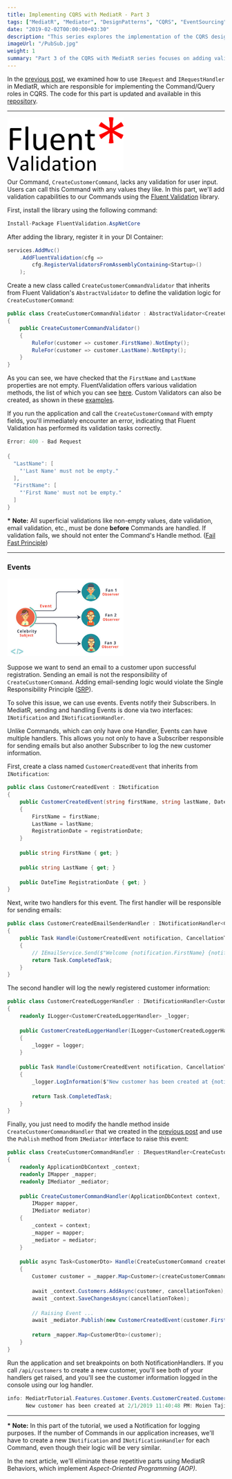 ```yaml
---
title: Implementing CQRS with MediatR - Part 3
tags: ["MediatR", "Mediator", "DesignPatterns", "CQRS", "EventSourcing"]
date: "2019-02-02T00:00:00+03:30"
description: "This series explores the implementation of the CQRS design pattern using the MediatR library."
imageUrl: "/PubSub.jpg"
weight: 1
summary: "Part 3 of the CQRS with MediatR series focuses on adding validation and event handling. Fluent Validation is introduced to validate commands, followed by the use of `INotification` and `INotificationHandler` for event handling, illustrated with a `CustomerCreatedEvent`. This setup allows for separate event handlers for different actions like email notifications and logging, adhering to the **Single Responsibility Principle**. The tutorial provides code examples for integrating these features into an ASP.NET Core application, setting the stage for the next part on MediatR behaviors and aspect-oriented programming."
---
```


In the [previous post](https://moien.dev/posts/2019-01-27-mediatr-part-2), we examined how to use `IRequest` and `IRequestHandler` in MediatR, which are responsible for implementing the Command/Query roles in CQRS. The code for this part is updated and available in this [repository](https://github.com/MoienTajik/MediatrTutorial).

----------

<img src="./FluentValidation.jpg" width="270px" alt="FluentValidation" style="margin:auto;"><br>

Our Command, `CreateCustomerCommand`, lacks any validation for user input. Users can call this Command with any values they like. In this part, we'll add validation capabilities to our Commands using the [Fluent Validation](https://github.com/JeremySkinner/FluentValidation) library.

First, install the library using the following command:

```csharp
Install-Package FluentValidation.AspNetCore
```

After adding the library, register it in your DI Container:
```csharp
services.AddMvc()
    .AddFluentValidation(cfg =>
        cfg.RegisterValidatorsFromAssemblyContaining<Startup>()
    );
```

Create a new class called `CreateCustomerCommandValidator` that inherits from Fluent Validation's `AbstractValidator` to define the validation logic for `CreateCustomerCommand`:
```csharp
public class CreateCustomerCommandValidator : AbstractValidator<CreateCustomerCommand>
{
    public CreateCustomerCommandValidator()
    {
        RuleFor(customer => customer.FirstName).NotEmpty();
        RuleFor(customer => customer.LastName).NotEmpty();
    }
}
```

As you can see, we have checked that the `FirstName` and `LastName` properties are not empty. FluentValidation offers various validation methods, the list of which you can see [here](https://fluentvalidation.net/built-in-validators). Custom Validators can also be created, as shown in these [examples](https://fluentvalidation.net/custom-validators).

If you run the application and call the `CreateCustomerCommand` with empty fields, you'll immediately encounter an error, indicating that Fluent Validation has performed its validation tasks correctly.

```csharp
Error: 400 - Bad Request

{
  "LastName": [
    "'Last Name' must not be empty."
  ],
  "FirstName": [
    "'First Name' must not be empty."
  ]
}
```

**\*** **Note:** All superficial validations like non-empty values, date validation, email validation, etc., must be done **before** Commands are handled. If validation fails, we should not enter the Command's Handle method. ([Fail Fast Principle](https://enterprisecraftsmanship.com/2015/09/15/fail-fast-principle/))

----------

### Events

<img src="./PubSub.jpg" width="270px" alt="PubSub" style="margin:auto;"><br>

Suppose we want to send an email to a customer upon successful registration. Sending an email is not the responsibility of `CreateCustomerCommand`. Adding email-sending logic would violate the Single Responsibility Principle ([SRP](http://principles-wiki.net/principles:single_responsibility_principle)).

To solve this issue, we can use events. Events notify their Subscribers. In MediatR, sending and handling Events is done via two interfaces: `INotification` and `INotificationHandler`.
  
Unlike Commands, which can only have one Handler, Events can have multiple handlers. This allows you not only to have a Subscriber responsible for sending emails but also another Subscriber to log the new customer information.
  
First, create a class named `CustomerCreatedEvent` that inherits from `INotification`:

```csharp
public class CustomerCreatedEvent : INotification
{
    public CustomerCreatedEvent(string firstName, string lastName, DateTime registrationDate)
    {
        FirstName = firstName;
        LastName = lastName;
        RegistrationDate = registrationDate;
    }

    public string FirstName { get; }

    public string LastName { get; }

    public DateTime RegistrationDate { get; }
}
```

Next, write two handlers for this event. The first handler will be responsible for sending emails:

```csharp
public class CustomerCreatedEmailSenderHandler : INotificationHandler<CustomerCreatedEvent>
{
    public Task Handle(CustomerCreatedEvent notification, CancellationToken cancellationToken)
    {
        // IEmailService.Send($"Welcome {notification.FirstName} {notification.LastName} !");
        return Task.CompletedTask;
    }
}
```

The second handler will log the newly registered customer information:

```csharp
public class CustomerCreatedLoggerHandler : INotificationHandler<CustomerCreatedEvent>
{
    readonly ILogger<CustomerCreatedLoggerHandler> _logger;

    public CustomerCreatedLoggerHandler(ILogger<CustomerCreatedLoggerHandler> logger)
    {
        _logger = logger;
    }

    public Task Handle(CustomerCreatedEvent notification, CancellationToken cancellationToken)
    {
        _logger.LogInformation($"New customer has been created at {notification.RegistrationDate}: {notification.FirstName} {notification.LastName}");

        return Task.CompletedTask;
    }
}
```

Finally, you just need to modify the handle method inside `CreateCustomerCommandHandler` that we created in the [previous post](https://moien.dev/posts/2019-01-27-mediatr-part-2) and use the `Publish` method from `IMediator` interface to raise this event:

```csharp
public class CreateCustomerCommandHandler : IRequestHandler<CreateCustomerCommand, CustomerDto>
{
    readonly ApplicationDbContext _context;
    readonly IMapper _mapper;
    readonly IMediator _mediator;

    public CreateCustomerCommandHandler(ApplicationDbContext context,
        IMapper mapper,
        IMediator mediator)
    {
        _context = context;
        _mapper = mapper;
        _mediator = mediator;
    }

    public async Task<CustomerDto> Handle(CreateCustomerCommand createCustomerCommand, CancellationToken cancellationToken)
    {
        Customer customer = _mapper.Map<Customer>(createCustomerCommand);

        await _context.Customers.AddAsync(customer, cancellationToken);
        await _context.SaveChangesAsync(cancellationToken);

        // Raising Event ...
        await _mediator.Publish(new CustomerCreatedEvent(customer.FirstName, customer.LastName, customer.RegistrationDate), cancellationToken);

        return _mapper.Map<CustomerDto>(customer);
    }
}
```

Run the application and set breakpoints on both NotificationHandlers. If you call `/api/customers` to create a new customer, you'll see both of your handlers get raised, and you'll see the customer information logged in the console using our log handler.
```csharp
info: MediatrTutorial.Features.Customer.Events.CustomerCreated.CustomerCreatedLoggerHandler[0]
      New customer has been created at 2/1/2019 11:40:48 PM: Moien Tajik
```

----------

**\*** **Note:** In this part of the tutorial, we used a Notification for logging purposes. If the number of Commands in our application increases, we'll have to create a new `INotification` and `INotificationHandler` for each Command, even though their logic will be very similar.
  
In the next article, we'll eliminate these repetitive parts using MediatR Behaviors, which implement *Aspect-Oriented Programming (AOP)*.